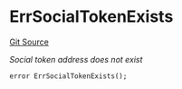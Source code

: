 # ErrSocialTokenExists
[Git Source](https://github.com/Crossbell-Box/Crossbell-Contracts/blob/d7461dc986f92c02778fae6c468f62f2db6d2f91/contracts/libraries/Error.sol)

*Social token address does not exist*


```solidity
error ErrSocialTokenExists();
```

